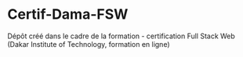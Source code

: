 # Certif-Dama-FSW
Dépôt créé dans le cadre de la formation - certification Full Stack Web (Dakar Institute of Technology, formation en ligne)
